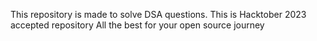 This repository is made to solve DSA questions.
This is Hacktober 2023 accepted repository 
All the best for your open source journey 
